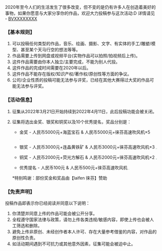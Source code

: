 2020年至今人们的生活发生了很多改变，但不变的是仍有许多人在创造着美好的事物，如果你愿意与大家分享你的作品，欢迎大力投稿参与这次活动:D 详情请见 - [BVXXXXXXXX](https://www.bilibili.com/video/BVXXXXXXXXX/)

### 【基本规则】

1. 可以投稿任何类型的作品，音乐、绘画、摄影、文字、有实体的手工/雕塑/模型、甚至某个天马行空的想法等等。
2. 作品需要上传到网盘或视频平台(实物作品可以拍照/拍视频后上传)。
3. 这件作品需要由你本人独立/主要完成，不能为别人代投。
4. 这件作品的完成时间需要在2020年以后。
5. 这件作品不能存在版权/知识产权/著作权/原创性等方面的争议。
6. 公司/企业性质的投稿可能无法参与评奖，已经在其他大赛得过大奖的作品可能无法参与评奖。

### 【活动信息】

1. 征集从2022年3月21日开始持续到2022年4月11日，此后投稿功能会被关闭。

2. 征集将选出金奖、银奖和铜奖以及10个优秀提名，奖品分别是： 

   - 金奖 - 人民币5000元+海蓝宝石 & 人民币5000元+徕芬高速吹风机×5 

     <img src="https://cdn.helloxjn.com/lkszj/blue-gift.jpeg" alt="1" style="zoom:10%" /><img src="https://cdn.helloxjn.com/lkszj/5.png" alt="1" style="zoom:10%" />

   - 银奖 - 人民币3000元+连晶黄铁矿 & 人民币3000元+徕芬高速吹风机×3 
     <img src="https://cdn.helloxjn.com/lkszj/gold-gift.jpeg" alt="1" style="zoom:10%" /><img src="https://cdn.helloxjn.com/lkszj/3.png" alt="1" style="zoom:10%" />

   - 铜奖 - 人民币2000元+荧光方解石 & 人民币2000元+徕芬高速吹风机×2
     <img src="https://cdn.helloxjn.com/lkszj/white-gift.jpeg" alt="1" style="zoom:10%" /><img src="https://cdn.helloxjn.com/lkszj/2.png" alt="1" style="zoom:10%" />

   - 优秀提名 - 人民币100元 & 人民币500元+徕芬高速吹风机 
     <img src="https://cdn.helloxjn.com/lkszj/1.png" alt="1" style="zoom:10%" />

   *特别鸣谢：部份奖金和奖品由【laifen 徕芬】赞助

### 【免责声明】

投稿作品即表示你已经阅读并同意以下说明：

1. 你清楚并同意上传的作品可能会被公开分享。
2. 全程遵守国家法律与政策，请勿上传各类违规/敏感内容，即使上传也会被人工筛选和删除。
3. 避免上传非原创、未经创作者本人许可、存在大量参考借鉴的内容，对作品的原创性负责。
4. 如活动期间遇到不可抗力或其他意外因素，征集可能会被迫中止。
